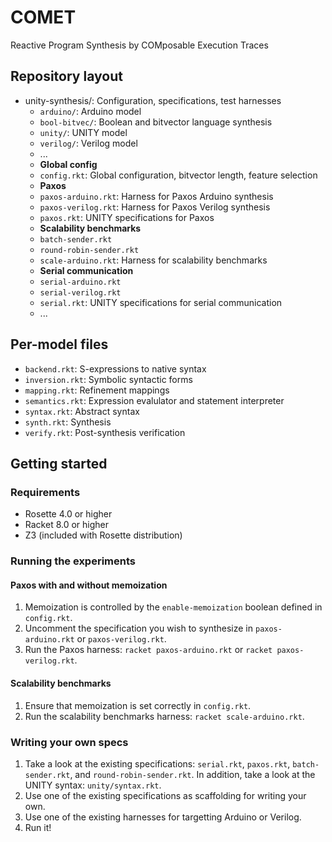 # COMET
Reactive Program Synthesis by COMposable Execution Traces

## Repository layout
* unity-synthesis/: Configuration, specifications, test harnesses
    * `arduino/`: Arduino model
    * `bool-bitvec/`: Boolean and bitvector language synthesis
    * `unity/`: UNITY model
    * `verilog/`: Verilog model
    * ...
    * **Global config**
    * `config.rkt`: Global configuration, bitvector length, feature selection
    * **Paxos**
    * `paxos-arduino.rkt`: Harness for Paxos Arduino synthesis
    * `paxos-verilog.rkt`: Harness for Paxos Verilog synthesis
    * `paxos.rkt`: UNITY specifications for Paxos
    * **Scalability benchmarks**
    * `batch-sender.rkt`
    * `round-robin-sender.rkt`
    * `scale-arduino.rkt`: Harness for scalability benchmarks
    * **Serial communication**
    * `serial-arduino.rkt`
    * `serial-verilog.rkt`
    * `serial.rkt`: UNITY specifications for serial communication
    * ...

## Per-model files
* `backend.rkt`: S-expressions to native syntax
* `inversion.rkt`: Symbolic syntactic forms
* `mapping.rkt`: Refinement mappings
* `semantics.rkt`: Expression evalulator and statement interpreter
* `syntax.rkt`: Abstract syntax
* `synth.rkt`: Synthesis
* `verify.rkt`: Post-synthesis verification

## Getting started

### Requirements
* Rosette 4.0 or higher
* Racket 8.0 or higher
* Z3 (included with Rosette distribution)

### Running the experiments

#### Paxos with and without memoization

1. Memoization is controlled by the `enable-memoization` boolean defined in `config.rkt`.
2. Uncomment the specification you wish to synthesize in `paxos-arduino.rkt` or `paxos-verilog.rkt`.
2. Run the Paxos harness: `racket paxos-arduino.rkt` or `racket paxos-verilog.rkt`.

#### Scalability benchmarks

1. Ensure that memoization is set correctly in `config.rkt`.
2. Run the scalability benchmarks harness: `racket scale-arduino.rkt`.

### Writing your own specs

1. Take a look at the existing specifications: `serial.rkt`, `paxos.rkt`, `batch-sender.rkt`, and `round-robin-sender.rkt`. In addition, take a look at the UNITY syntax: `unity/syntax.rkt`.
2. Use one of the existing specifications as scaffolding for writing your own.
3. Use one of the existing harnesses for targetting Arduino or Verilog.
4. Run it!